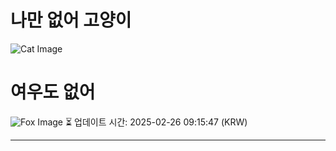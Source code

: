
# 나만 없어 고양이

![Cat Image](https://cdn2.thecatapi.com/images/aoa.jpg)

# 여우도 없어
![Fox Image](https://randomfox.ca/images/118.jpg)
⏳ 업데이트 시간: 2025-02-26 09:15:47 (KRW)

---
